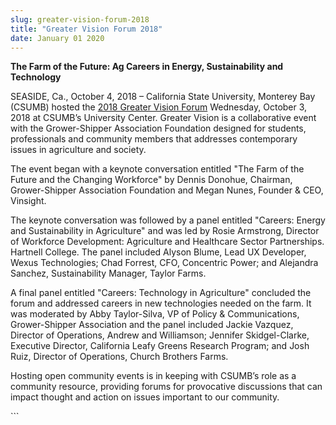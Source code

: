 ```yaml
---
slug: greater-vision-forum-2018
title: "Greater Vision Forum 2018"
date: January 01 2020
---
```


  
<p>
  <b
    >The Farm of the Future: Ag Careers in Energy, Sustainability and
    Technology</b
  >
</p>
<p>
  SEASIDE, Ca., October 4, 2018 – California State University, Monterey Bay
  (CSUMB) hosted the
  <a href="https://csumb.edu/greatervision">2018 Greater Vision Forum</a>
  Wednesday, October 3, 2018 at CSUMB’s University Center. Greater Vision is a
  collaborative event with the Grower-Shipper Association Foundation designed
  for students, professionals and community members that addresses contemporary
  issues in agriculture and society.
</p>
<p>
  The event began with a keynote conversation entitled "The Farm of the Future
  and the Changing Workforce" by Dennis Donohue, Chairman, Grower-Shipper
  Association Foundation and Megan Nunes, Founder &amp; CEO, Vinsight.
</p>
<p>
  The keynote conversation was followed by a panel entitled "Careers: Energy and
  Sustainability in Agriculture" and was led by Rosie Armstrong, Director of
  Workforce Development: Agriculture and Healthcare Sector Partnerships.
  Hartnell College. The panel included Alyson Blume, Lead UX Developer, Wexus
  Technologies; Chad Forrest, CFO, Concentric Power; and Alejandra Sanchez,
  Sustainability Manager, Taylor Farms.
</p>
<p>
  A final panel entitled "Careers: Technology in Agriculture" concluded the
  forum and addressed careers in new technologies needed on the farm. It was
  moderated by Abby Taylor-Silva, VP of Policy &amp; Communications,
  Grower-Shipper Association and the panel included Jackie Vazquez, Director of
  Operations, Andrew and Williamson; Jennifer Skidgel-Clarke, Executive
  Director, California Leafy Greens Research Program; and Josh Ruiz, Director of
  Operations, Church Brothers Farms.
</p>
<p>
  Hosting open community events is in keeping with CSUMB’s role as a community
  resource, providing forums for provocative discussions that can impact thought
  and action on issues important to our community.
</p>
```
